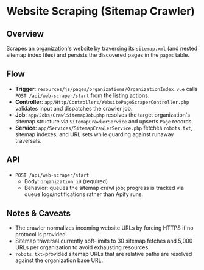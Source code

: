 # Website Scraping (Sitemap Crawler)

## Overview
Scrapes an organization's website by traversing its `sitemap.xml` (and nested sitemap index files) and persists the discovered pages in the `pages` table.

## Flow
- **Trigger**: `resources/js/pages/organizations/OrganizationIndex.vue` calls `POST /api/web-scraper/start` from the listing actions.
- **Controller**: `app/Http/Controllers/WebsitePageScraperController.php` validates input and dispatches the crawler job.
- **Job**: `app/Jobs/CrawlSitemapJob.php` resolves the target organization's sitemap structure via `SitemapCrawlerService` and upserts `Page` records.
- **Service**: `app/Services/SitemapCrawlerService.php` fetches `robots.txt`, sitemap indexes, and URL sets while guarding against runaway traversals.

## API
- `POST /api/web-scraper/start`
  - Body: `organization_id` (required)
  - Behavior: queues the sitemap crawl job; progress is tracked via queue logs/notifications rather than Apify runs.

## Notes & Caveats
- The crawler normalizes incoming website URLs by forcing HTTPS if no protocol is provided.
- Sitemap traversal currently soft-limits to 30 sitemap fetches and 5,000 URLs per organization to avoid exhausting resources.
- `robots.txt`-provided sitemap URLs that are relative paths are resolved against the organization base URL.

